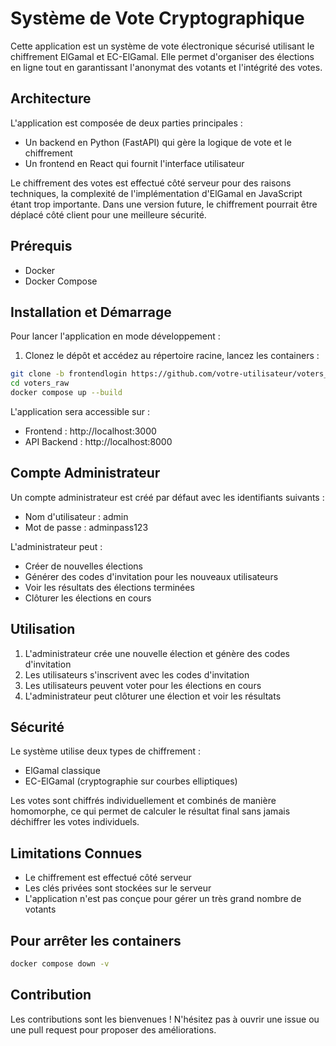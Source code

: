 # Système de Vote Cryptographique

Cette application est un système de vote électronique sécurisé utilisant le chiffrement ElGamal et EC-ElGamal. Elle permet d'organiser des élections en ligne tout en garantissant l'anonymat des votants et l'intégrité des votes.

## Architecture

L'application est composée de deux parties principales :
- Un backend en Python (FastAPI) qui gère la logique de vote et le chiffrement
- Un frontend en React qui fournit l'interface utilisateur

Le chiffrement des votes est effectué côté serveur pour des raisons techniques, la complexité de l'implémentation d'ElGamal en JavaScript étant trop importante. Dans une version future, le chiffrement pourrait être déplacé côté client pour une meilleure sécurité.

## Prérequis

- Docker
- Docker Compose

## Installation et Démarrage

Pour lancer l'application en mode développement :

1. Clonez le dépôt et accédez au répertoire racine, lancez les containers :

```bash
git clone -b frontendlogin https://github.com/votre-utilisateur/voters_raw.git
cd voters_raw
docker compose up --build
```

L'application sera accessible sur :
- Frontend : http://localhost:3000
- API Backend : http://localhost:8000

## Compte Administrateur

Un compte administrateur est créé par défaut avec les identifiants suivants :
- Nom d'utilisateur : admin
- Mot de passe : adminpass123

L'administrateur peut :
- Créer de nouvelles élections
- Générer des codes d'invitation pour les nouveaux utilisateurs
- Voir les résultats des élections terminées
- Clôturer les élections en cours

## Utilisation

1. L'administrateur crée une nouvelle élection et génère des codes d'invitation
2. Les utilisateurs s'inscrivent avec les codes d'invitation
3. Les utilisateurs peuvent voter pour les élections en cours
4. L'administrateur peut clôturer une élection et voir les résultats

## Sécurité

Le système utilise deux types de chiffrement :
- ElGamal classique
- EC-ElGamal (cryptographie sur courbes elliptiques)

Les votes sont chiffrés individuellement et combinés de manière homomorphe, ce qui permet de calculer le résultat final sans jamais déchiffrer les votes individuels.


## Limitations Connues

- Le chiffrement est effectué côté serveur
- Les clés privées sont stockées sur le serveur
- L'application n'est pas conçue pour gérer un très grand nombre de votants

## Pour arrêter les containers

```bash
docker compose down -v
```

## Contribution

Les contributions sont les bienvenues ! N'hésitez pas à ouvrir une issue ou une pull request pour proposer des améliorations.
